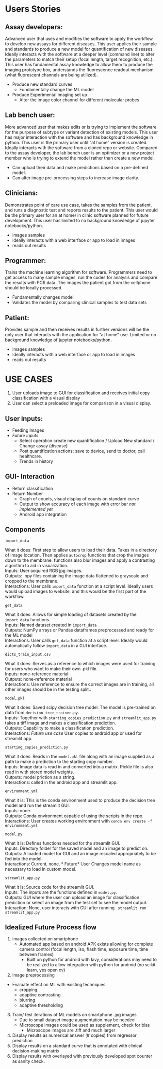 # Users Stories 
## Assay developers:
Advanced user that uses and modifies the software to apply the workflow to develop new assays for different diseases. This user applies their sample and standards to produce a new model for quantification of new diseases. Ideally interacts with the software at a deeper level (command line) to alter the parameters to match their setup (focal length, target recognition, etc.). This user has fundamental assay knowledge to allow them to produce the imaging prototype box, understands the fluorescence readout mechanism (what fluorescent channels are being utilized). 
- Produce new standard curves
  - Fundamentally change the ML model
- Produce Experimental imaging set up
  - Alter the image color channel for different molecular probes

## Lab bench user:
More advanced user that makes edits or is trying to implement the software for the purpose of subtype or variant detection of existing models. This user has major interaction with the software and has background knowledge in python. This user is the primary user until “at home” version is created. Ideally interacts with the software from a cloned repo or website. Compared to the assay developer, the lab bench user is an optimizer or a new project member who is trying to extend the model rather than create a new model.
- Can upload their data and make predictions based on a pre-defined model.
- Can alter image pre-processing steps to increase image clarity.

## Clinicians:
Demonstrates point of care use case, takes the samples from the patient, and runs a diagnostic test and reports results to the patient. This user would be the primary user for an at home/ in clinic software planned for future development. This user has limited to no background knowledge of jupyter notebooks/python.
- Images samples 
- Ideally interacts with a web interface or app to load in images 
- reads out results 

## Programmer:
Trains the machine learning algorithm for software. Programmers need to get access to many sample images, run the codes for analysis and compare the results with PCR data. The images the patient got from the cellphone should be locally processed. 
- Fundamentally changes model 
- Validates the model by comparing clinical samples to test data sets

## Patient:
Provides sample and then receives results in further versions will be the only user that interacts with the application for “at home” use. Limited or no background knowledge of jupyter notebooks/python.
- Images samples 
- Ideally interacts with a web interface or app to load in images 
- reads out results 

# USE CASES
1. User uploads image to GUI for classification and receives initial copy classification with a visual display
2. User can select a preloaded image for comparison in a visual display.

## User inputs:
- Feeding Images
- *Future inputs*
  - Select operation create new quantification / Upload New standard / Change assay (disease)
  - Post quantification actions: save to device, send to doctor, call healthcare.
  - Trends in history

## GUI- Interaction
- Return classification
- Return Number
   - Graph of counts, visual display of counts on standard curve
   - Output to show accuracy of each image with error bar *not implemented yet*
   - Android app integration 
   
## Components 

```import_data```

What it does: First step to allow users to load their data. Takes in a directory of image location. Then applies ```autocrop``` functions that crop the images down to the membrane. functions also blur images and apply a contrasting algorithm to aid in visualization.<br />
Inputs: User acquired RGB jpg images.<br />
Outputs: .npy files containing the image data flattened to grayscale and cropped to the membrane.<br />
Interactions: User calls ```import_data``` function at a script level. Ideally users would upload images to website, and this would be the first part of the workflow.

```get_data```

What it does: Allows for simple loading of datasets created by the ```import_data``` functions.<br />
Inputs: Named dataset created in ```import_data```<br />
Outputs: NumPy arrays or Pandas dataframes preprocessed and ready for the ML model<br />
Interactions: User calls ```get_data``` function at a script level. Ideally would automatically follow ```import_data``` in a GUI interface.

```dicts_train_input.csv```

What it does: Serves as a reference to which images were used for training for users who want to make their own .pkl file.<br />
Inputs: none-reference material <br />
Outputs: none-reference material <br />
Interactions: Use reference to ensure the correct images are in training, all other images should be in the testing split..

```model.pkl```

What it does: Saved scipy decision tree model. The model is pre-trained on data from ```decision_tree_trainer.py```.<br />
Inputs: Together with ```starting_copies_prediction.py``` and ```streamlit_app.py``` takes a tiff image and makes a classification prediction.<br /> 
Outputs: Capability to make a classification prediction.<br />
Interactions: *Future use case* User copies to android app or used for streamlit app. 

```starting_copies_prediction.py```

What it does: Reads in the ```model.pkl``` file along with an image supplied as a path to make a prediction to the starting copy number.<br />
Inputs: Image data is read in and converted into a matrix. Pickle file is also read in with stored model weights.<br />
Outputs: model priction as a string.<br />
Interactions: called in the android app and streamlit app.

```environment.yml```

What it is: This is the conda environment used to produce the decision tree model and run the streamlit GUI.<br />
Inputs: none. <br />
Outputs: Conda environment capable of using the scripts in the repo.<br />
Interactions: User creates working environment with ```conda env create -f environment.yml```

```model.py```

What it is: Defines functions needed for the streamlit GUI.<br />
Inputs: Directory folder for the saved model and an image to predict on.<br />
Outputs: A loaded model for GUI and an image rescaled appropriately to be fed into the model.<br />
Interactions: Current, none. * Future* User Changes model name as necessary to load in custom model.

```streamlit_app.py```

What it is: Source code for the streamlit GUI.<br />
Inputs: The inputs are the functions defined in ```model.py```.<br />
Outputs: GUI where the user can upload an image for classification prediction or select an image from the test set to see the model output.<br />
Interaction: None, user interacts with GUI after running ``` streamlit run streamlit_app.py```

   
## Idealized Future Process flow
1. Images collected on smartphone
    - Automated app based on android APK exists allowing for complete camera control (focal length, iso, flash time, exposure time, time between frames)
      - Built on python for android with kivy, considerations may need to be realized to allow integration with python for android (no scikit learn, yes open cv)
2. Image preprocessing 
  - Evaluate effect on ML with existing techniques
    - cropping
    - adaptive contrasting 
    - blurring
    - adaptive thresholding
3. Train/ test iterations of ML models on smartphone .jpg images
    - Due to small dataset image augmentation may be needed
    - Microscope images could be used as supplement, check for bias
      - Microscope images are .tiff and much larger
4. Display results as numerical answer (# copies) from regressor prediction 
5. Display results on a standard curve that is annotated with clinical decision-making matrix
6. Display results with overlayed with previously developed spot counter as sanity check.
